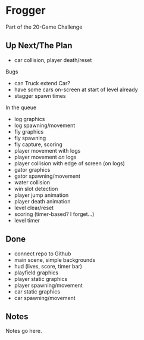 # Frogger

Part of the 20-Game Challenge

## Up Next/The Plan

* car collision, player death/reset

Bugs

* can Truck extend Car?
* have some cars on-screen at start of level already
* stagger spawn times

In the queue

* log graphics
* log spawning/movement
* fly graphics
* fly spawning
* fly capture, scoring
* player movement with logs
* player movement *on* logs
* player collision with edge of screen (on logs)
* gator graphics
* gator spawning/movement
* water collision
* win slot detection
* player jump animation
* player death animation
* level clear/reset
* scoring (timer-based?  I forget...)
* level timer

## Done

* connect repo to Github
* main scene, simple backgrounds
* hud (lives, score, timer bar)
* playfield graphics
* player static graphics
* player spawning/movement
* car static graphics
* car spawning/movement

## Notes

Notes go here.
